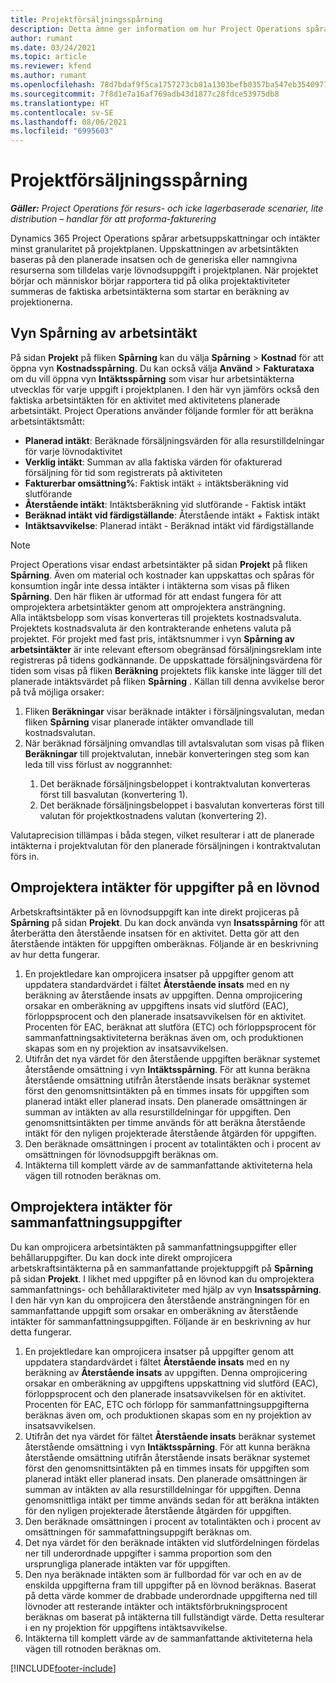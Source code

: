 ```yaml
---
title: Projektförsäljningsspårning
description: Detta ämne ger information om hur Project Operations spårar framsteg mot arbetsintäkten för ett projekt.
author: rumant
ms.date: 03/24/2021
ms.topic: article
ms.reviewer: kfend
ms.author: rumant
ms.openlocfilehash: 78d7bdaf9f5ca1757273cb81a1303befb0357ba547eb354097786fc3c38962b9
ms.sourcegitcommit: 7f8d1e7a16af769adb43d1877c28fdce53975db8
ms.translationtype: HT
ms.contentlocale: sv-SE
ms.lasthandoff: 08/06/2021
ms.locfileid: "6995603"
---
```

# <a name="project-sales-tracking"></a>Projektförsäljningsspårning

_**Gäller:** Project Operations för resurs- och icke lagerbaserade scenarier, lite distribution – handlar för att proforma-fakturering_

Dynamics 365 Project Operations spårar arbetsuppskattningar och intäkter minst granularitet på projektplanen. Uppskattningen av arbetsintäkten baseras på den planerade insatsen och de generiska eller namngivna resurserna som tilldelas varje lövnodsuppgift i projektplanen. När projektet börjar och människor börjar rapportera tid på olika projektaktiviteter summeras de faktiska arbetsintäkterna som startar en beräkning av projektionerna.

## <a name="labor-revenue-tracking-view"></a>Vyn Spårning av arbetsintäkt

På sidan **Projekt** på fliken **Spårning** kan du välja **Spårning** > **Kostnad** för att öppna vyn **Kostnadsspårning**. Du kan också välja **Använd** > **Fakturataxa** om du vill öppna vyn **Intäktsspårning** som visar hur arbetsintäkterna utvecklas för varje uppgift i projektplanen. I den här vyn jämförs också den faktiska arbetsintäkten för en aktivitet med aktivitetens planerade arbetsintäkt. Project Operations använder följande formler för att beräkna arbetsintäktsmått:

- **Planerad intäkt**: Beräknade försäljningsvärden för alla resurstilldelningar för varje lövnodaktivitet
- **Verklig intäkt**: Summan av alla faktiska värden för ofakturerad försäljning för tid som registrerats på aktiviteten
- **Fakturerbar omsättning%**: Faktisk intäkt ÷ intäktsberäkning vid slutförande
- **Återstående intäkt**: Intäktsberäkning vid slutförande - Faktisk intäkt
- **Beräknad intäkt vid färdigställande**: Återstående intäkt + Faktisk intäkt
- **Intäktsavvikelse**: Planerad intäkt - Beräknad intäkt vid färdigställande


> [!NOTE]
> Project Operations visar endast arbetsintäkter på sidan **Projekt** på fliken **Spårning**. Även om material och kostnader kan uppskattas och spåras för konsumtion ingår inte dessa intäkter i intäkterna som visas på fliken **Spårning**. Den här fliken är utformad för att endast fungera för att omprojektera arbetsintäkter genom att omprojektera ansträngning.  
> Alla intäktsbelopp som visas konverteras till projektets kostnadsvaluta. Projektets kostnadsvaluta är den kontrakterande enhetens valuta på projektet. För projekt med fast pris, intäktsnummer i vyn **Spårning av arbetsintäkter** är inte relevant eftersom obegränsad försäljningsreklam inte registreras på tidens godkännande.
> De uppskattade försäljningsvärdena för tiden som visas på fliken **Beräkning** projektets flik kanske inte lägger till det planerade intäktsvärdet på fliken **Spårning** . Källan till denna avvikelse beror på två möjliga orsaker:
><ol>
   ><li> Fliken <b>Beräkningar</b> visar beräknade intäkter i försäljningsvalutan, medan fliken <b>Spårning</b> visar planerade intäkter omvandlade till kostnadsvalutan. </li>
   ><li> När beräknad försäljning omvandlas till avtalsvalutan som visas på fliken <b>Beräkningar</b> till projektvalutan, innebär konverteringen steg som kan leda till viss förlust av noggrannhet: </li>
><ol>
><li> Det beräknade försäljningsbeloppet i kontraktvalutan konverteras först till basvalutan (konvertering 1).</li>
><li> Det beräknade försäljningsbeloppet i basvalutan konverteras först till valutan för projektkostnadens valutan (konvertering 2). </li>
></ol>
></ol>
> Valutaprecision tillämpas i båda stegen, vilket resulterar i att de planerade intäkterna i projektvalutan för den planerade försäljningen i kontraktvalutan förs in.
   

## <a name="reprojecting-revenues-on-leaf-node-tasks"></a>Omprojektera intäkter för uppgifter på en lövnod

Arbetskraftsintäkter på en lövnodsuppgift kan inte direkt projiceras på **Spårning** på sidan **Projekt**. Du kan dock använda vyn **Insatsspårning** för att återberätta den återstående insatsen för en aktivitet. Detta gör att den återstående intäkten för uppgiften omberäknas. Följande är en beskrivning av hur detta fungerar.

1. En projektledare kan omprojicera insatser på uppgifter genom att uppdatera standardvärdet i fältet **Återstående insats** med en ny beräkning av återstående insats av uppgiften. Denna omprojicering orsakar en omberäkning av uppgiftens insats vid slutförd (EAC), förloppsprocent och den planerade insatsavvikelsen för en aktivitet. Procenten för EAC, beräknat att slutföra (ETC) och förloppsprocent för sammanfattningsaktiviteterna beräknas även om, och produktionen skapas som en ny projektion av insatsavvikelsen.
2. Utifrån det nya värdet för den återstående uppgiften beräknar systemet återstående omsättning i vyn **Intäktsspårning**. För att kunna beräkna återstående omsättning utifrån återstående insats beräknar systemet först den genomsnittsintäkten på en timmes insats för uppgiften som planerad intäkt eller planerad insats. Den planerade omsättningen är summan av intäkten av alla resurstilldelningar för uppgiften. Den genomsnittsintäkten per timme används för att beräkna återstående intäkt för den nyligen projekterade återstående åtgärden för uppgiften.
3. Den beräknade omsättningen i procent av totalintäkten och i procent av omsättningen för lövnodsuppgift beräknas om.
4. Intäkterna till komplett värde av de sammanfattande aktiviteterna hela vägen till rotnoden beräknas om.

## <a name="reprojecting-revenues-on-summary-tasks"></a>Omprojektera intäkter för sammanfattningsuppgifter

Du kan omprojicera arbetsintäkten på sammanfattningsuppgifter eller behållaruppgifter. Du kan dock inte direkt omprojicera arbetskraftsintäkterna på en sammanfattande projektuppgift på **Spårning** på sidan **Projekt**. I likhet med uppgifter på en lövnod kan du omprojektera sammanfattnings- och behållaraktiviteter med hjälp av vyn **Insatsspårning**. I den här vyn kan du omprojicera den återstående ansträngningen för en sammanfattande uppgift som orsakar en omberäkning av återstående intäkter för sammanfattningsuppgiften. Följande är en beskrivning av hur detta fungerar.

1. En projektledare kan omprojicera insatser på uppgifter genom att uppdatera standardvärdet i fältet **Återstående insats** med en ny beräkning av **Återstående insats** av uppgiften. Denna omprojicering orsakar en omberäkning av uppgiftens uppskattning vid slutförd (EAC), förloppsprocent och den planerade insatsavvikelsen för en aktivitet. Procenten för EAC, ETC och förlopp för sammanfattningsuppgifterna beräknas även om, och produktionen skapas som en ny projektion av insatsavvikelsen.
2. Utifrån det nya värdet för fältet **Återstående insats** beräknar systemet återstående omsättning i vyn **Intäktsspårning**. För att kunna beräkna återstående omsättning utifrån återstående insats beräknar systemet först den genomsnittsintäkten på en timmes insats för uppgiften som planerad intäkt eller planerad insats. Den planerade omsättningen är summan av intäkten av alla resurstilldelningar för uppgiften. Denna genomsnittliga intäkt per timme används sedan för att beräkna intäkten för den nyligen projekterade återstående åtgärden för uppgiften.
3. Den beräknade omsättningen i procent av totalintäkten och i procent av omsättningen för sammafattningsuppgift beräknas om.
4. Det nya värdet för den beräknade intäkten vid slutfördelningen fördelas ner till underordnade uppgifter i samma proportion som den ursprungliga planerade intäkten var för uppgiften.
5. Den nya beräknade intäkten som är fullbordad för var och en av de enskilda uppgifterna fram till uppgifter på en lövnod beräknas. Baserat på detta värde kommer de drabbade underordnade uppgifterna ned till lövnoder att resterande intäkter och intäktsförbrukningsprocent beräknas om baserat på intäkterna till fullständigt värde. Detta resulterar i en ny projektion för uppgiftens intäktsavvikelse. 
6. Intäkterna till komplett värde av de sammanfattande aktiviteterna hela vägen till rotnoden beräknas om.


[!INCLUDE[footer-include](../includes/footer-banner.md)]

